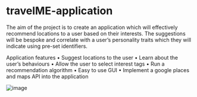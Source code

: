 # travelME-application


The aim of the project is to create an application which will effectively recommend locations to a user based on their interests. The suggestions will be bespoke and correlate with a user’s personality traits which they will indicate using pre-set identifiers.

Application features
•	Suggest locations to the user
•	Learn about the user’s behaviours
•	Allow the user to select interest tags
•	Run a recommendation algorithm
•	Easy to use GUI
•	Implement a google places and maps API into the application


    
     
 
![image](https://user-images.githubusercontent.com/71992467/178174210-48e77e4f-b266-46f2-8ef8-556576d68f80.png)


